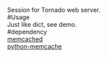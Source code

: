 Session for Tornado web server.  
#Usage  
Just like dict, see demo.  
#dependency  
[memcached](http://memcached.org/)  
[python-memcache](https://github.com/linsomniac/python-memcached)  
